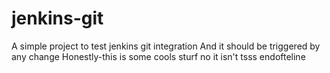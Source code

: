 # jenkins-git

A simple project to test jenkins git integration
And it should be triggered by any change
Honestly-this is some cools sturf
no it isn't
tsss endofteline
